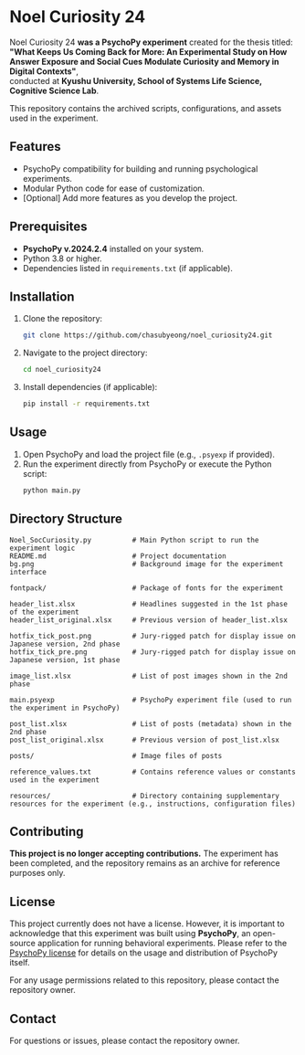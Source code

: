 # Noel Curiosity 24

Noel Curiosity 24 **was a PsychoPy experiment** created for the thesis titled:  
**"What Keeps Us Coming Back for More: An Experimental Study on How Answer Exposure and Social Cues Modulate Curiosity and Memory in Digital Contexts"**,  
conducted at **Kyushu University, School of Systems Life Science, Cognitive Science Lab**.

This repository contains the archived scripts, configurations, and assets used in the experiment.

## Features
- PsychoPy compatibility for building and running psychological experiments.
- Modular Python code for ease of customization.
- [Optional] Add more features as you develop the project.

## Prerequisites
- **PsychoPy v.2024.2.4** installed on your system.
- Python 3.8 or higher.
- Dependencies listed in `requirements.txt` (if applicable).

## Installation
1. Clone the repository:
    ```bash
    git clone https://github.com/chasubyeong/noel_curiosity24.git
    ```
2. Navigate to the project directory:
    ```bash
    cd noel_curiosity24
    ```
3. Install dependencies (if applicable):
    ```bash
    pip install -r requirements.txt
    ```

## Usage
1. Open PsychoPy and load the project file (e.g., `.psyexp` if provided).
2. Run the experiment directly from PsychoPy or execute the Python script:
    ```bash
    python main.py
    ```

## Directory Structure

```
Noel_SocCuriosity.py          # Main Python script to run the experiment logic
README.md                     # Project documentation
bg.png                        # Background image for the experiment interface

fontpack/                     # Package of fonts for the experiment

header_list.xlsx              # Headlines suggested in the 1st phase of the experiment
header_list_original.xlsx     # Previous version of header_list.xlsx

hotfix_tick_post.png          # Jury-rigged patch for display issue on Japanese version, 2nd phase
hotfix_tick_pre.png           # Jury-rigged patch for display issue on Japanese version, 1st phase

image_list.xlsx               # List of post images shown in the 2nd phase

main.psyexp                   # PsychoPy experiment file (used to run the experiment in PsychoPy)

post_list.xlsx                # List of posts (metadata) shown in the 2nd phase
post_list_original.xlsx       # Previous version of post_list.xlsx

posts/                        # Image files of posts

reference_values.txt          # Contains reference values or constants used in the experiment

resources/                    # Directory containing supplementary resources for the experiment (e.g., instructions, configuration files)
```

## Contributing
**This project is no longer accepting contributions.** The experiment has been completed, and the repository remains as an archive for reference purposes only.

## License
This project currently does not have a license. However, it is important to acknowledge that this experiment was built using **PsychoPy**, an open-source application for running behavioral experiments. Please refer to the [PsychoPy license](https://github.com/psychopy/psychopy/blob/release/LICENSE) for details on the usage and distribution of PsychoPy itself.

For any usage permissions related to this repository, please contact the repository owner.

## Contact
For questions or issues, please contact the repository owner.
